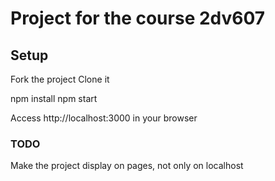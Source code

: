 # Project for the course 2dv607

## Setup

Fork the project
Clone it

npm install
npm start

Access http://localhost:3000 in your browser

### TODO

Make the project display on pages, not only on localhost